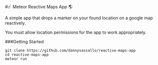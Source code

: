 #☄️ Meteor Reactive Maps App 🌎

A simple app that drops a marker on your found location on a google map reactively.

You must allow location permissions for the app to work appropriately.

###Getting Started

```shell
git clone https://github.com/dannyvassallo/reactive-maps-app
cd reactive-maps-app
meteor run
```
